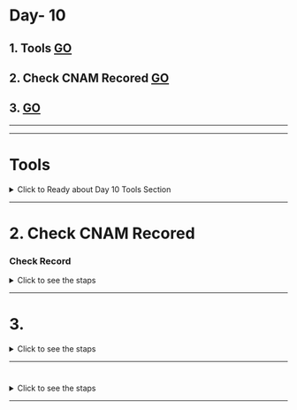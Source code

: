 # Day- 10 

## 1. Tools [GO](#tools)
## 2. Check CNAM Recored [GO](#check-record)
## 3.           [GO]()



---
---
# Tools
<details>
  <summary >Click to Ready about Day 10 Tools Section</summary>

---
---
# Tool - 1  `Can I take over XYZ?`

- ###  "Can I take over XYZ?" — a list of services and how to claim (sub)domains with dangling DNS records.
- ### Go this repository  [Can I take over XYZ?](https://github.com/EdOverflow/can-i-take-over-xyz)







</details>


---


# 2. Check CNAM Recored 
### Check Record 

<details >
   <summary>Click to see the staps</summary>

---
---

## Staps 
- Open terminal in linux
- We have to used `dig` command
- in terminla
```
dig <sub domain or any domain which you awant to chaenc the CNAM record >
```
- Example
```
dig  accounts.tesla.com
```

### for particular means only see `CNAM`
```
dig accounts.tesla.com CNAM
```
 
  
</details>

---



# 3.  
<details >
   <summary>Click to see the staps</summary>

---
---



 
  
</details>

---



#  
<details >
   <summary>Click to see the staps</summary>

---
---



 
  
</details>



---

















